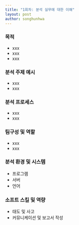 ```yaml
---
title: "1회차: 분석 실무에 대한 이해"
layout: post
author: songhunhwa
---
```


### 목적
- xxx
- xxx
- xxx

### 분석 주제 예시
- xxx
- xxx

### 분석 프로세스
- xxx
- xxx

### 팀구성 및 역할
- xxx
- xxx

### 분석 환경 및 시스템
- 프로그램
- 서버
- 언어

### 소프트 스킬 및 역량
- 태도 및 사고
- 커뮤니케이션 및 보고서 작성  
